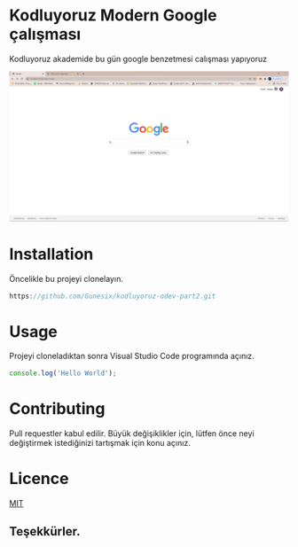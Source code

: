 # Kodluyoruz Modern Google çalışması

Kodluyoruz akademide bu gün google benzetmesi calışması yapıyoruz


![google.com](moderngoogle.png)

# Installation 
 Öncelikle bu projeyi clonelayın.
 ```c
https://github.com/Gunesix/kodluyoruz-odev-part2.git
 ```

 # Usage
 Projeyi cloneladıktan sonra Visual Studio Code programında açınız.



```javaScript
console.log('Hello World');
```

# Contributing
Pull requestler kabul edilir. Büyük değişiklikler için, lütfen önce neyi değiştirmek istediğinizi tartışmak için konu açınız.

# Licence

[MIT](https://choosealicense.com/licenses/mit)

## Teşekkürler.
